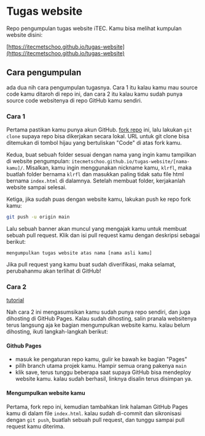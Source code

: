 # Tugas website

Repo pengumpulan tugas website iTEC. Kamu bisa melihat kumpulan website disini:

[https://itecmetschoo.github.io/tugas-website](https://itecmetschoo.github.io/tugas-website)

## Cara pengumpulan

ada dua nih cara pengumpulan tugasnya. Cara 1 itu kalau kamu mau source code kamu ditaroh di repo ini, dan cara 2 itu kalau kamu sudah punya source code websitenya di repo GitHub kamu sendiri.

### Cara 1
Pertama pastikan kamu punya akun GitHub. [fork repo](https://docs.github.com/en/pull-requests/collaborating-with-pull-requests/working-with-forks/fork-a-repo)
ini, lalu lakukan `git clone` supaya repo bisa dikerjakan secara lokal. URL untuk git clone bisa ditemukan di tombol hijau yang bertuliskan "Code" di atas fork kamu.

Kedua, buat sebuah folder sesuai dengan nama yang ingin kamu tampilkan di website pengumpulan: `itecmetschoo.github.io/tugas-website/[nama-kamu]/`. Misalkan, kamu
ingin menggunakan nickname kamu, `klrfl`, maka buatlah folder bernama `klrfl` dan masukkan paling tidak satu file html bernama `index.html` di dalamnya. Setelah
membuat folder, kerjakanlah website sampai selesai.

Ketiga, jika sudah puas dengan website kamu, lakukan push ke repo fork kamu:

```bash
git push -u origin main
```

Lalu sebuah banner akan muncul yang mengajak kamu untuk membuat sebuah pull request. Klik dan isi pull request kamu dengan deskripsi sebagai berikut:

`mengumpulkan tugas website atas nama [nama asli kamu]`

Jika pull request yang kamu buat sudah diverifikasi, maka selamat, perubahanmu akan terlihat di GitHub!

### Cara 2
[tutorial](https://www.howtogeek.com/devops/how-to-set-up-a-simple-free-website-with-github-pages/)

Nah cara 2 ini mengasumsikan kamu sudah punya repo sendiri, dan juga dihosting di GitHub Pages. Kalau sudah dihosting, salin pranala websitenya terus langsung aja ke bagian mengumpulkan website kamu. kalau belum dihosting, ikuti langkah-langkah berikut:

#### Github Pages
- masuk ke pengaturan repo kamu, gulir ke bawah ke bagian "Pages"
- pilih branch utama projek kamu. Hampir semua orang pakenya `main`
- klik save, terus tunggu beberapa saat supaya GitHub bisa mendeploy website kamu.
kalau sudah berhasil, linknya disalin terus disimpan ya.

#### Mengumpulkan website kamu

Pertama, fork repo ini, kemudian tambahkan link halaman GitHub Pages kamu di dalam file `index.html`. kalau sudah di-commit dan sikronisasi dengan `git push`, buatlah sebuah pull request, dan tunggu sampai pull request kamu diterima.